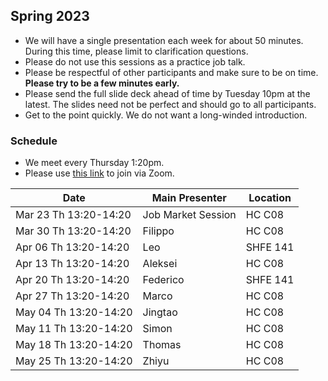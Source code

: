 ## Spring 2023

- We will have a single presentation each week for about 50 minutes. During this time, please limit to clarification questions.
- Please do not use this sessions as a practice job talk.
- Please be respectful of other participants and make sure to be on time. **Please try to be a few minutes early.**
- Please send the full slide deck ahead of time by Tuesday 10pm at the latest. The slides need not be perfect and should go to all participants.
- Get to the point quickly. We do not want a long-winded introduction.

### Schedule

- We meet every Thursday 1:20pm.
- Please use [this link](https://uchicago.zoom.us/j/95898640509?pwd=TmtlQzJadFBnOTgwSzdya2JHckZ4QT09) to join via Zoom.

| Date                        | Main Presenter     | Location      |
|-----------------------------|--------------------|---------------|
| Mar 23 Th 13:20-14:20       | Job Market Session | HC C08        |
| Mar 30 Th 13:20-14:20       | Filippo            | HC C08        |
| Apr 06 Th 13:20-14:20       | Leo                | SHFE 141      |
| Apr 13 Th 13:20-14:20       | Aleksei            | HC C08        |
| Apr 20 Th 13:20-14:20       | Federico           | SHFE 141      |
| Apr 27 Th 13:20-14:20       | Marco              | HC C08        |
| May 04 Th 13:20-14:20       | Jingtao            | HC C08        |
| May 11 Th 13:20-14:20       | Simon              | HC C08        |
| May 18 Th 13:20-14:20       | Thomas             | HC C08        |
| May 25 Th 13:20-14:20       | Zhiyu              | HC C08        |

